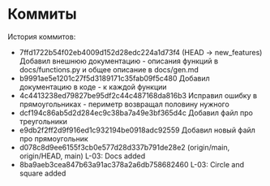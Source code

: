 # Коммиты
История коммитов:

* 7ffd1722b54f02eb4009d152d28edc224a1d73f4 (HEAD -> new_features) Добавил внешнюю документацию - описания функций в docs/functions.py и общее описание в docs/gen.md
* b9991ae5e1201c27f5d3189171c35fab09f5c480 Добавил документацию в коде - к каждой функции
* 4c4413238ed79827be95df2c44c487168da816b3 Исправил ошибку в прямоугольниках - периметр возвращал половину нужного
* dcf194c86ab5d2d284ec9c38ba7a49e3bf365d4c Добавил файл про треугольники
* e9db2f2ff2d9f916ed1c932194be0918adc92559 Добавил новый файл про прямоугольник
* d078c8d9ee6155f3cb0e577d28d337b791de28e2 (origin/main, origin/HEAD, main) L-03: Docs added
* 8ba9aeb3cea847b63a91ac378a2a6db758682460 L-03: Circle and square added
